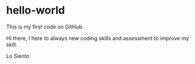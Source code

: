 # hello-world
This is my first code on GitHub

Hi there,
I here to always new coding skills and assessment to improve my skill.

Lo Siento
